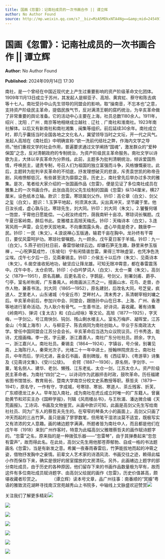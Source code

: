 ```yaml
---
title: 国画《忽雷》：记南社成员的一次书画合作 || 谭立辉
author: No Author Found
source: http://mp.weixin.qq.com/s?__biz=MzA5MDkxNTA4Ng==&amp;mid=2454915849&amp;idx=1&amp;sn=297a01ba6f35e0ffd98f2b42ef93dbea&amp;chksm=87a3c368b0d44a7eb6f615d96cd99a478027c8516faab07eaafb2d6277f717e986c66a21e156&poc_token=HJ_Do2ejHyO-wNZGG8Q1S8FdPgy1YBBEob-nUEme
---
```


# 国画《忽雷》：记南社成员的一次书画合作 || 谭立辉

**Author:** No Author Found

**Published:** 2024年09月14日 17:30

南社，是一个曾经在中国近现代史上产生过重要影响的资产阶级革命文化团体。1909年11月13日成立于苏州，其发起人是柳亚子、高旭、黄宾虹、蔡守和陈去病等十七人。南社受孙中山先生领导的同盟会的影响，取“操南音，不忘本也”之意，支持资产阶级民主革命，提倡民族气节，反对满清王朝的腐朽统治，为辛亥革命做了非常重要的舆论准备。它的活动中心主要在上海，社员总数1180余人。1911年，绍兴﹑沈阳﹑广州﹑南京等地相继成立越社﹑辽社﹑广南社和淮南社。1923年南社解体。以后又有新南社和南社湘集﹑闽集等组织。前后延续30余年。南社成立时，即几乎囊括当时全国各地之文化名人，冀望领导当时之文坛，开一代之风气。发起人高旭在《南社启》中明确宣称:“欲一洗前代结社之弊，作海内文学之导师。”他们重视文学的社会作用，普遍要求通过文学阐扬“国魂”，激发群众的“爱种保国”之念，反对清朝政府的专制统治，为资产阶级民主革命服务。南社文学以诗歌为主，大体以辛亥革命为分界线。此前，主题多为批判清朝统治，倾诉爱国热情，呼唤民主，谴责专制，号召人们为祖国的独立富强而斗争，风格慷慨豪壮。此后，主题转为批判辛亥革命的不彻底，抒发理想破灭的悲哀，斥责袁世凯的称帝丑剧，风格愤郁低沉，有些甚至流为靡靡之音。历史上，南社曾先后举办过多次的雅集。是次，笔者给大家介绍的一张国画作品《忽雷》，便是见证了多位南社成员在雅集上的一次书画合作。此张由高剑父先生绘制的国画《忽雷》纵134厘米，横27厘米，设色纸本立轴。款识：忽雷。寒琼属剑父作。钤印：高仑章（白文）、剑父之玺（白文）。题识：1.玉笋平地起，何须淇水滨。尖出真冲天，坚节藏于里。他日汝长成，虚心孰与比。寒琼先生，刘大同。钤印：刘大同（朱文）。2.饕餮何堪一饱尝，干霄他日愿能偿。一心祝汝终成竹，荫我南轩十亩凉。寒琼词长嘱题。戊午夏日客岭南，醉后书此。变雅楼主高旭天梅氏。钤印：天梅诗本（白文）。3.连宵风雨一声雷，会见参天拔地来。不向重围露头角，虚心毕竟是奇才。魏唐李一民。钤印：一民（朱文）。4.浪说禅心玉版通，输君千亩在胸中。龙孙终有干霄日，要仗风雷呵护功。寒琼社督嘱题。九一顾余。戊午夏日客于羊城。钤印：九一（白文）。5.燕子初归社日前，春雷惊破绿云边。却嫌石笋无生趣，静里来参玉版禅
。一心呪笋莫成竹，（东坡句）宁有闲情谱忽雷。果得三竿映虚室，也凭净色洗尘埃。戊午七夕后一日，见斋秦锡圭。钤印：介侯五十以后作（朱文）、见斋诗本（朱文）。6.凿空谁收拓地功，破坚应让箨龙雄。可知无限冲霄意，都在春雷震荡中。戊午中冬，太仓俞锷。钤印：小白吟梦词人（白文）、太仓一粟（朱文）。高剑父（1879—1951），原名高麟，后更名高仑，字鹊庭，号剑父，别署剑甫、爵亭、勺亭，室名听秋阁，广东番禺人。岭南画派三杰之一。擅画山水、花鸟、走兽，亦作人物，兼善书法。刘大同（1865—1952），原名建封，后改名大同，号芝叟，疯道人、芝里老人，山东诸城（今安丘市）芝畔村人。清末秀才，系清朝宰相刘墉之后。辛亥革命前后，参加兴中会、同盟会，跟随孙中山在日本、上海、广州、香港等地进行革命活动。为人耿介有骨气。一生善书法，好诗词，喜收藏。著有诗集《岭南吟》、弹词《复太古》和《白山经咏》等文论。高旭（1877—1925），字天梅，一字剑公，号江南快剑、钝剑、残山剩水楼主人。室名万梅庐、凝晖堂，江苏金山（今属上海市）人，与柳亚子、陈去病同为南社创始人。毕业于东南政法大学。曾任中国同盟会江苏分会会长。辛亥革命后当选为众议院议员。行书秀逸，能诗，尤擅画梅。李一民，字云夔，浙江嘉善人，南社广东分社社员。顾余，字九一，浙江嘉兴人。南社社员。秦锡圭（1864—1924），字镇谷，号介侯，别署见斋，上海陈行人，秦荣光次子。光绪二十一年中进土，授翰林院庶吉士。南社社员，中年而后，学问尤进，喜金石书画，善别碑版，有《西征草》、《粤游草》诗集及《见斋诗文集》、《受川公牍》。    俞锷（1887—1936），原名侧，字剑华、一粟，笔名侧人、建华、老剑、懒残、江东老虬、太仓一剑，江苏太仓人。资产阶级民主革命者。为南社“四剑”之一，以诗词作为武器抨击时政，鼓吹革命。历任福建省图书馆馆长、教育局长、暨南大学南京分校文史系教授等职。蔡哲夫（1879—1941），原名守，一作有守，字成城，号寒琼、寒翁、寒道人、茶丘残客、折芙，广东顺德龙江乡人。早年加入南社，成为南社在虎丘成立时唯一的广东籍人。曾襄助黄节和邓实主办《国粹学报》，刊辑《风雨楼丛书》，与王秋湄、潘达微合编《天荒画报》。工诗词、书画及文物鉴赏。从画中款识可知，此画是高剑父先生写给南社社员、同为广东人的蔡哲夫先生的。在窄窄的琴条大小的画面上，高剑父只画了冲天而起的三丛竹笋。虽只是画了寥寥数笔，但用笔干湿浓淡莫不适宜，既极写实又有浓浓的文人意趣。画的裱边题字满满，所题者皆为南社中人，而且都是他们在戊午年（1918）来到广州作客时，特意为此幅高剑父雅赠蔡哲夫的画作赋诗题字的。“忽雷”之名，原来指的是一种拨弦乐器——“忽雷琴”，由于其弹奏起来“忽忽有雷声”，故而得此名。在此处，高剑父先生用他那苍莽郁勃、自成一格的书法题画名《忽雷》，当是有新发之意。希翼一夜春雨春雷后，竹笋能拔地而起的冲霄之姿，借物抒发胸中之豪情。前辈文人艺术家的诗酒风流、书画交往之迹，赖得此幅小作而保存下来，确实是很好的居室摆放的文房清玩。另外，此画裱边上题字的部分南社成员，由于历史的各种原因，他们留存下来的书画作品数量极为罕有，故而这件有多位南社成员赋诗题字、由高剑父绘就的画作《忽雷》，历史价值甚高，颇堪收藏者珍赏之。          （谭立辉）读本号文章，品广州往事：南番顺的“冥婚”粤语的雅致流花湖畔寻找南汉宫苑越秀山上书院多，中轴线上文脉盛欢迎赞赏![](https://mmbiz.qpic.cn/mmbiz_jpg/PJWG74pLsMayvR1AyLpp1OwsWXJhmAMu6hEnyJ4hyVxh2jeFxNGwngJfdXCj1cuXFPwvvJjPH1NhDydQF15CRA/640?wx_fmt=jpeg)

关注我们了解更多精彩![](https://mmbiz.qpic.cn/mmbiz_jpg/PJWG74pLsMbx9CeMc8Iu5eGc2sdxTUAjHMuhicTA87LLjSy0JUUzIr9lacNGpSd3s5u8wmLBachB1jsteWbOOfQ/640?from=appmsg)

![](https://mmbiz.qpic.cn/mmbiz_jpg/PJWG74pLsMbx9CeMc8Iu5eGc2sdxTUAjsbJw6CgicSN4pyxhEH7nSgmnH39BGyX3gicLCTOcMRnCZjhYdYDyujlA/640?from=appmsg)

![](https://mmbiz.qpic.cn/mmbiz_gif/PJWG74pLsMYf2b50xFTbTsibmjv5gNVOxZegUj8mrKtpuzCpBAYnQw9duHfIcNnUzicicnGUSv4EWPSTRAPvV9g3w/640?wx_fmt=gif&tp=webp&wxfrom=5&wx_lazy=1)

![](https://mmbiz.qpic.cn/mmbiz_png/PJWG74pLsMZzcCibzGRozVicbv6KUO3bDflt3UMsjAN5Umg3vXlzRF7UL0DXPumAh8OUYEVujD3a3oBEbTtUzAnQ/640?wx_fmt=png&from=appmsg)

![](https://mmbiz.qpic.cn/mmbiz_png/Ljib4So7yuWhoJx6jYhRaTNpaA6IrCbO2L6CicBvwVR1PicribgkmfSDx0mkicqOyeHwn7cZ53dia45TzHxntgdq316A/640?wx_fmt=other&tp=webp&wxfrom=5&wx_lazy=1&wx_co=1)

![](https://mmbiz.qpic.cn/mmbiz_png/Ljib4So7yuWhoJx6jYhRaTNpaA6IrCbO2YTaoUfqsloTfWrcTamIztRNOv9VibgdoOqb90e9uH1ISUJ7ibUN9laeQ/640?wx_fmt=other&tp=webp&wxfrom=5&wx_lazy=1&wx_co=1)

![](https://mmbiz.qpic.cn/mmbiz_jpg/PJWG74pLsMY1RFF87Pwl2xq2lqMLCb9vUuE4JbIt5aoibicq03uqtJntcmiapzxibGXXBLjqSa8DqZyKpdR53ia6j1A/640?wx_fmt=other&tp=webp&wxfrom=5&wx_lazy=1&wx_co=1)



